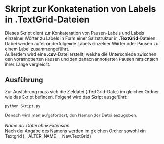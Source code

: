 # Skript zur Konkatenation von Labels in **.TextGrid**-Dateien
Dieses Skript dient zur Konkatenation von Pausen-Labels und Labels einzelner Wörter zu Labels in Form einer Satzstruktur in **.TextGrid**-Dateien.
Dabei werden aufeinanderfolgende Labels einzelner Wörter oder Pausen zu einem Label zusammengeführt. <br>
Außerdem wird eine **.csv**-Datei erstellt, welche die Unterschiede zwischen den vorannotierten Pausen und den danach annotierten Pausen hinsichtlich ihrer Länge vergleicht. 

## Ausführung
Zur Ausführung muss sich die Zieldatei (.TextGrid-Datei) im gleichen Ordner wie das Skript befinden.
Folgend wird das Skript ausgeführt:
```
python Skript.py
```
Danach wird man aufgefordert, den Namen der Datei anzugeben. <br>
<br>
*Name der Datei ohne Extension:*
<br>
Nach der Angabe des Namens werden im gleichen Ordner sowohl ein Textgrid (__ALTER_NAME___New.TextGrid)



